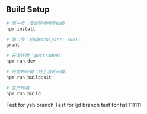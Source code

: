 ## Build Setup

``` bash
# 第一步：安装环境所需依赖
npm install

# 第二步：启动mock(port: 3001)
grunt

# 开发环境 (port:3000)
npm run dev

# 待发布环境（线上测试环境）
npm run build:sit

# 生产环境
npm run build
```

Test for ysh branch
Test for ljd branch
test for hsl
111111
